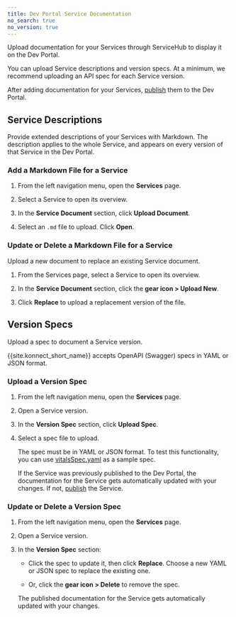 ```yaml
---
title: Dev Portal Service Documentation
no_search: true
no_version: true
---
```


Upload documentation for your Services through ServiceHub to display it
on the Dev Portal.

You can upload Service descriptions and version specs. At a minimum, we
recommend uploading an API spec for each Service version.

After adding documentation for your Services,
[publish](/konnect/service-hub/dev-portal/publish) them to the Dev Portal.

## Service Descriptions

Provide extended descriptions of your Services with Markdown. The
description applies to the whole Service, and appears on every version of that
Service in the Dev Portal.

### Add a Markdown File for a Service

1. From the left navigation menu, open the **Services** page.

2. Select a Service to open its overview.

3. In the **Service Document** section, click **Upload Document**.

3. Select an `.md` file to upload. Click **Open**.

### Update or Delete a Markdown File for a Service

Upload a new document to replace an existing Service document.

1. From the Services page, select a Service to open its overview.

2. In the **Service Document** section, click the **gear icon > Upload New**.

3. Click **Replace** to upload a replacement version of the file.

## Version Specs

Upload a spec to document a Service version.

{{site.konnect_short_name}} accepts OpenAPI (Swagger) specs in YAML or JSON
format.

### Upload a Version Spec

1. From the left navigation menu, open the **Services** page.

2. Open a Service version.

3. In the **Version Spec** section, click **Upload Spec**.

4. Select a spec file to upload.

    The spec must be in YAML or JSON format. To test this functionality, you
    can use [vitalsSpec.yaml](/konnect/vitalsSpec.yaml) as a sample spec.

    If the Service was previously published to the Dev Portal, the documentation
    for the Service gets automatically updated with your changes. If not,
    [publish](/konnect/service-hub/dev-portal/publish) the Service.

### Update or Delete a Version Spec

1. From the left navigation menu, open the **Services** page.

2. Open a Service version.

3. In the **Version Spec** section:

    * Click the spec to update it, then click **Replace**. Choose a new YAML or
    JSON spec to replace the existing one.

    * Or, click the **gear icon > Delete**  to remove the spec.

    The published documentation for the Service gets automatically updated with
    your changes.
